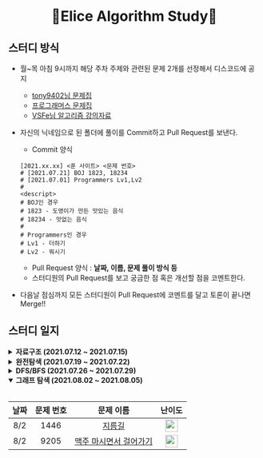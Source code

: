 <div align="center">
  <h1>🥕Elice Algorithm Study🥕</h1>
</div>

## 스터디 방식

- 월~목 아침 9시까지 해당 주차 주제와 관련된 문제 2개를 선정해서 디스코드에 공지

  - [tony9402님 문제집](https://github.com/tony9402/baekjoon)
  - [프로그래머스 문제집](https://programmers.co.kr/learn/challenges)
  - [VSFe님 알고리즘 강의자료](https://github.com/VSFe/Algorithm_Study/tree/main/Concept/New)

- 자신의 닉네임으로 된 폴더에 풀이를 Commit하고 Pull Request를 보낸다.
  - Commit 양식
  ```
  [2021.xx.xx] <푼 사이트> <문제 번호>
  # [2021.07.21] BOJ 1823, 18234
  # [2021.07.01] Programmers Lv1,Lv2
  #
  <descript>
  # BOJ인 경우
  # 1823 - 도영이가 만든 맛있는 음식
  # 18234 - 맛없는 음식
  #
  # Programmers인 경우
  # Lv1 - 더하기
  # Lv2 - 뭐시기
  ```
  - Pull Request 양식
    : **날짜, 이름, 문제 풀이 방식 등**
  - 스터디원의 Pull Request를 보고 궁금한 점 혹은 개선할 점을 코멘트한다.
- 다음날 점심까지 모든 스터디원이 Pull Request에 코멘트를 달고 토론이 끝나면 Merge!!

## 스터디 일지

<details markdown="1">
<summary><strong>자료구조 (2021.07.12 ~ 2021.07.15)</strong></summary>

<br/>

| 날짜 | 문제 번호 |                                                  문제 이름                                                  |                                          난이도                                           |
| :--: | :-------: | :---------------------------------------------------------------------------------------------------------: | :---------------------------------------------------------------------------------------: |
| 7/12 |   5430    |                    <a href="https://www.acmicpc.net/problem/5430" target="_blank">AC</a>                    | <img height="25px" width="25px" src="https://d2gd6pc034wcta.cloudfront.net/tier/11.svg"/> |
| 7/12 |   2075    |               <a href="https://www.acmicpc.net/problem/2075" target="_blank">N번째 큰 수</a>                | <img height="25px" width="25px" src="https://d2gd6pc034wcta.cloudfront.net/tier/11.svg"/> |
| 7/13 |   42577   | <a href="https://programmers.co.kr/learn/courses/30/lessons/42577" target="_blank">[해시] 전화번호 목록</a> |                                            Lv2                                            |
| 7/13 |   42586   |          <a href="https://programmers.co.kr/learn/courses/30/lessons/42586">[스택/큐] 기능개발</a>          |                                            Lv2                                            |
| 7/14 |   17413   |              <a href="https://www.acmicpc.net/problem/17413" target="_blank">단어 뒤집기2</a>               | <img height="25px" width="25px" src="https://d2gd6pc034wcta.cloudfront.net/tier/8.svg"/>  |
| 7/14 |   2800    |                 <a href="https://www.acmicpc.net/problem/2800" target="_blank">괄호제거</a>                 | <img height="25px" width="25px" src="https://d2gd6pc034wcta.cloudfront.net/tier/11.svg"/> |
| 7/15 |   1966    |                <a href="https://www.acmicpc.net/problem/1966" target="_blank">프린터 큐</a>                 | <img height="25px" width="25px" src="https://d2gd6pc034wcta.cloudfront.net/tier/8.svg"/>  |
| 7/15 |   14425   |               <a href="https://www.acmicpc.net/problem/14425" target="_blank">문자열 집합</a>               | <img height="25px" width="25px" src="https://d2gd6pc034wcta.cloudfront.net/tier/8.svg"/>  |

</details>

<details markdown="1">
<summary><strong>완전탐색 (2021.07.19 ~ 2021.07.22)</strong></summary>

<br/>

| 날짜 | 문제 번호 |                                                      문제 이름                                                       |                                          난이도                                           |
| :--: | :-------: | :------------------------------------------------------------------------------------------------------------------: | :---------------------------------------------------------------------------------------: |
| 7/19 |   14501   |                       <a href="https://www.acmicpc.net/problem/14501" target="_blank">퇴사</a>                       | <img height="25px" width="25px" src="https://d2gd6pc034wcta.cloudfront.net/tier/7.svg"/>  |
| 7/19 |   2961    |             <a href="https://www.acmicpc.net/problem/2961" target="_blank">도영이가 만든 맛있는 음식</a>             | <img height="25px" width="25px" src="https://d2gd6pc034wcta.cloudfront.net/tier/10.svg"/> |
| 7/20 |   16943   |                   <a href="https://www.acmicpc.net/problem/16943" target="_blank">숫자 재배치</a>                    | <img height="25px" width="25px" src="https://d2gd6pc034wcta.cloudfront.net/tier/10.svg"/> |
| 7/20 |   2422    | <a href="https://www.acmicpc.net/problem/2422" target="_blank">한윤정이 이탈리아에 가서 아이스크림을 사먹는데...</a> | <img height="25px" width="25px" src="https://d2gd6pc034wcta.cloudfront.net/tier/6.svg"/>  |
| 7/21 |   1018   |                       <a href="https://www.acmicpc.net/problem/1018" target="_blank">체스판 다시 칠하기</a>                       | <img height="25px" width="25px" src="https://d2gd6pc034wcta.cloudfront.net/tier/6.svg"/>  |
| 7/21 |   19699    |             <a href="https://www.acmicpc.net/problem/19699" target="_blank">소-난다!</a>             | <img height="25px" width="25px" src="https://d2gd6pc034wcta.cloudfront.net/tier/9.svg"/> |
| 7/22 |   16508   |                       <a href="https://www.acmicpc.net/problem/16508" target="_blank">전공책 </a>                       | <img height="25px" width="25px" src="https://d2gd6pc034wcta.cloudfront.net/tier/8.svg"/>  |
| 7/22 |   14620    |             <a href="https://www.acmicpc.net/problem/14620" target="_blank">꽃길 </a>             | <img height="25px" width="25px" src="https://d2gd6pc034wcta.cloudfront.net/tier/9.svg"/> |


</details>

<details markdown="1">
<summary><strong>DFS/BFS (2021.07.26 ~ 2021.07.29)</strong></summary>

<br/>

| 날짜 | 문제 번호 |                                                      문제 이름                                                       |                                          난이도                                           |
| :--: | :-------: | :------------------------------------------------------------------------------------------------------------------: | :---------------------------------------------------------------------------------------: |
| 7/26 |   21938   |  <a href="https://www.acmicpc.net/problem/21938" target="_blank">영상처리</a>      | <img height="25px" width="25px" src="https://d2gd6pc034wcta.cloudfront.net/tier/9.svg"/>  |
| 7/26 |   17129    |  <a href="https://www.acmicpc.net/problem/17129" target="_blank">윌리암슨수액빨이딱따구리가 정보섬에 올라온 이유</a>| <img height="25px" width="25px" src="https://d2gd6pc034wcta.cloudfront.net/tier/11.svg"/> |
| 7/27 |   7576   | <a href="https://www.acmicpc.net/problem/7576" target="_blank">토마토 </a>         | <img height="25px" width="25px" src="https://d2gd6pc034wcta.cloudfront.net/tier/10.svg"/>  |
| 7/27 |18352 | <a href="https://www.acmicpc.net/problem/18352" target="_blank">특정 거리의 도시 찾기</a>  | <img height="25px" width="25px" src="https://d2gd6pc034wcta.cloudfront.net/tier/9.svg"/> |
| 7/28 |   43163   |  <a href="https://programmers.co.kr/learn/courses/30/lessons/43163" target="_blank">[DFS/BFS] 단어 변환 </a> | Lv3 |
| 7/28 |43164 | <a href="https://programmers.co.kr/learn/courses/30/lessons/43164" target="_blank">[DFS/BFS] 여행경로</a>  | Lv3 |
| 7/29 |   7569   |  <a href="https://www.acmicpc.net/problem/7569" target="_blank">토마토 </a> | <img height="25px" width="25px" src="https://d2gd6pc034wcta.cloudfront.net/tier/10.svg"/> |
| 7/29 |2206 | <a href="https://www.acmicpc.net/problem/2206" target="_blank">벽 부수고 이동하기</a>  | <img height="25px" width="25px" src="https://d2gd6pc034wcta.cloudfront.net/tier/12.svg"/> |
</details>

<details markdown="1" open>
<summary><strong>그래프 탐색 (2021.08.02 ~ 2021.08.05)</strong></summary>

<br/>

| 날짜 | 문제 번호 |                                                      문제 이름                                                       |                                          난이도                                           |
| :--: | :-------: | :------------------------------------------------------------------------------------------------------------------: | :---------------------------------------------------------------------------------------: |
| 8/2 |   1446   |  <a href="https://www.acmicpc.net/problem/1446" target="_blank">지름길</a>      | <img height="25px" width="25px" src="https://d2gd6pc034wcta.cloudfront.net/tier/10.svg"/>  |
| 8/2 |   9205    |  <a href="https://www.acmicpc.net/problem/9205" target="_blank">맥주 마시면서 걸어가기</a>| <img height="25px" width="25px" src="https://d2gd6pc034wcta.cloudfront.net/tier/10.svg"/> |
</details>
